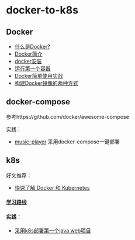 # docker-to-k8s

## Docker

* [什么是Docker?](docker/docker-conception)
* [Docker简介](docker/docker-introduce)
* [docker安装](docker/docker-install)
* [运行第一个容器](docker/docker-first-container)
* [Docker简单使用实战](docker/docker-practice)
* [构建Docker镜像的两种方式](docker/Dockerfile)

## docker-compose

参考https://github.com/docker/awesome-compose

实践：

* [music-player](https://github.com/jaronnie/music-player) 采用docker-compose一键部署

## k8s

好文推荐：

* [快速了解 Docker 和 Kubernetes](https://mp.weixin.qq.com/s/ji0Pj00xeHOeispNhsPKZw)

#### [学习路线](k8s/README.md)

#### 实践：

* [采用k8s部署第一个java web项目](k8s/first)

